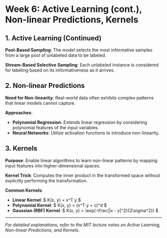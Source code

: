 # Week 6: Active Learning (cont.), Non-linear Predictions, Kernels

## 1. Active Learning (Continued)

**Pool-Based Sampling**: The model selects the most informative samples from a large pool of unlabeled data to be labeled.

**Stream-Based Selective Sampling**: Each unlabeled instance is considered for labeling based on its informativeness as it arrives.

## 2. Non-linear Predictions

**Need for Non-linearity**: Real-world data often exhibits complex patterns that linear models cannot capture.

**Approaches**:
- **Polynomial Regression**: Extends linear regression by considering polynomial features of the input variables.
- **Neural Networks**: Utilize activation functions to introduce non-linearity.

## 3. Kernels

**Purpose**: Enable linear algorithms to learn non-linear patterns by mapping input features into higher-dimensional spaces.

**Kernel Trick**: Computes the inner product in the transformed space without explicitly performing the transformation.

**Common Kernels**:
- **Linear Kernel**: $ K(x, y) = x^T y $
- **Polynomial Kernel**: $ K(x, y) = (x^T y + c)^d $
- **Gaussian (RBF) Kernel**: $ K(x, y) = \exp(-\frac{\|x - y\|^2}{2\sigma^2}) $

---

*For detailed explanations, refer to the MIT lecture notes on Active Learning, Non-linear Predictions, and Kernels.*